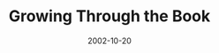 ---
layout: music 
title: "Growing Through the Book"
series: "The Art of Growth"
date: 2002-10-20 
description: "There is an art to growth. Learn to grow up and not just old."
audio: "http://s3.amazonaws.com/crossroadsaudiomessages/Growing%20Through%20TheBook.mp3"
audio-duration: "35:39"
src: "http://www.crossroads.net/players/media/mediumHz/"
---